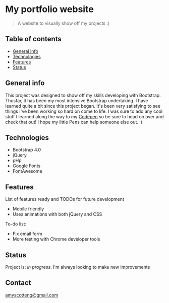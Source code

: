 # My portfolio website
> A website to visually show off my projects :)

## Table of contents
* [General info](#general-info)
* [Technologies](#technologies)
* [Features](#features)
* [Status](#status)

## General info
This project was designed to show off my skills developing with Bootstrap. Thusfar, it has been my most intensive Bootstrap undertaking. I have learned quite a bit since this project began. It's been very satisfying to see things I've been working so hard on come to life. I was sure to add any cool stuff I learned along the way to my <a href="https://codepen.io/amyscotteng">Codepen</a> so be sure to head on over and check that out! I hope my little Pens can help someone else out. :)


## Technologies
* Bootstrap 4.0
* jQuery
* pHp
* Google Fonts
* FontAwesome

## Features
List of features ready and TODOs for future development
* Mobile friendly
* Uses animations with both jQuery and CSS

To-do list:
* Fix email form 
* More testing with Chrome developer tools

## Status
Project is: _in progress_. I'm always looking to make new improvements

## Contact
amyscotteng@gmail.com
